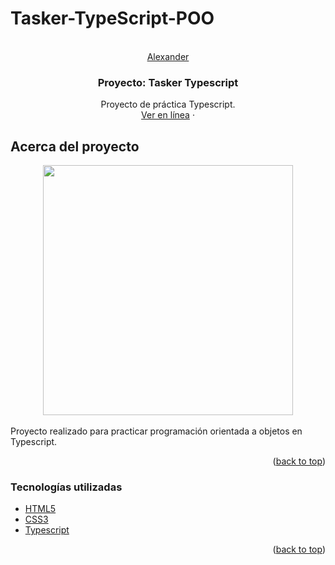 # Tasker-TypeScript-POO

<br />
<div align="center" id="top">
  <a href="https://github.com/othneildrew/Best-README-Template">
    Alexander
  </a>

  <h3 align="center">Proyecto: Tasker Typescript </h3>

  <p align="center">
    Proyecto de práctica Typescript.
    <br />
    <a href="https://github.com/othneildrew/Best-README-Template">Ver en línea</a>
    ·
  </p>
</div>

<!-- ABOUT THE PROJECT -->
## Acerca del proyecto

<div align="center">
    <img src="https://i.postimg.cc/nLL3T99V/image.png" width="400px"</img> 
</div>

<br/>
Proyecto realizado para practicar programación orientada a objetos en Typescript.

<p align="right">(<a href="#top">back to top</a>)</p>

### Tecnologías utilizadas

* [HTML5](https://developer.mozilla.org/es/docs/Web/HTML)
* [CSS3](https://developer.mozilla.org/es/docs/Web/CSS)
* [Typescript](https://www.typescriptlang.org/)


<p align="right">(<a href="#top">back to top</a>)</p>
